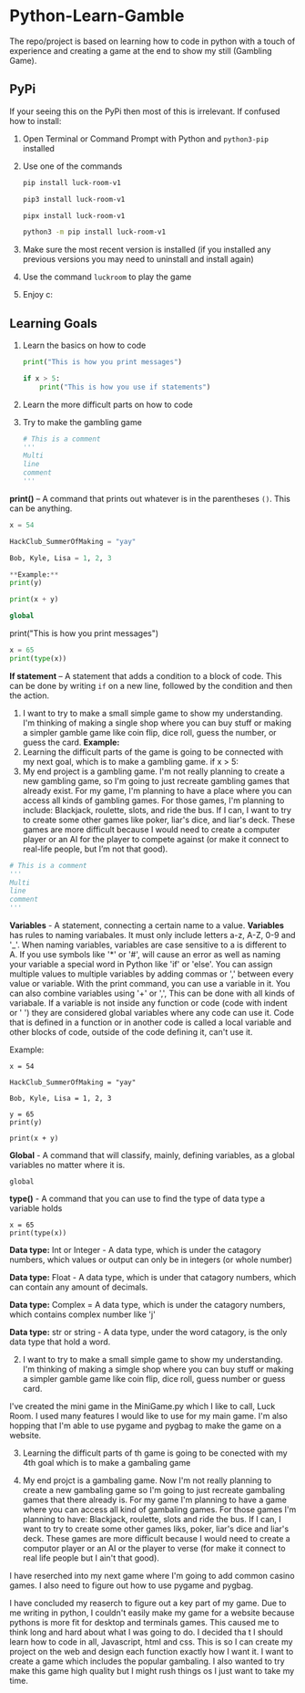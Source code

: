 # Python-Learn-Gamble

The repo/project is based on learning how to code in python with a touch of experience and creating a game at the end to show my still (Gambling Game).

## PyPi

If your seeing this on the PyPi then most of this is irrelevant.
If confused how to install:

1. Open Terminal or Command Prompt with Python and `python3-pip` installed

2. Use one of the commands

   ```sh
   pip install luck-room-v1
   ```

   ```sh
   pip3 install luck-room-v1
   ```

   ```sh
   pipx install luck-room-v1
   ```

   ```sh
   python3 -m pip install luck-room-v1
   ```

3. Make sure the most recent version is installed (if you installed any previous versions you may need to uninstall and install again)

4. Use the command `luckroom` to play the game

5. Enjoy c:

## Learning Goals

1. Learn the basics on how to code

   ```python
   print("This is how you print messages")
   
   if x > 5:
       print("This is how you use if statements")
   ```

2. Learn the more difficult parts on how to code

3. Try to make the gambling game

   ```python
   # This is a comment
   '''
   Multi
   line
   comment
   '''
   ```

**print()** – A command that prints out whatever is in the parentheses `()`. This can be anything.
```python
x = 54

HackClub_SummerOfMaking = "yay"

Bob, Kyle, Lisa = 1, 2, 3

**Example:**
print(y)

print(x + y)
```

```python
global
```
print("This is how you print messages")
```python
x = 65
print(type(x))
```
**If statement** – A statement that adds a condition to a block of code. This can be done by writing `if` on a new line, followed by the condition and then the action.
1) I want to try to make a small simple game to show my understanding. I'm thinking of making a single shop where you can buy stuff or making a simpler gamble game like coin flip, dice roll, guess the number, or guess the card.
**Example:**
2) Learning the difficult parts of the game is going to be connected with my next goal, which is to make a gambling game.
    if x > 5:
3) My end project is a gambling game. I'm not really planning to create a new gambling game, so I'm going to just recreate gambling games that already exist. For my game, I'm planning to have a place where you can access all kinds of gambling games. For those games, I'm planning to include: Blackjack, roulette, slots, and ride the bus. If I can, I want to try to create some other games like poker, liar's dice, and liar's deck. These games are more difficult because I would need to create a computer player or an AI for the player to compete against (or make it connect to real-life people, but I’m not that good).

```python
# This is a comment
'''
Multi
line
comment
'''
```

**Variables** - A statement, connecting a certain name to a value. **Variables** has rules to naming variabales. It must only include letters a-z, A-Z, 0-9 and '_'. When naming variables, variables are case sensitive to a is different to A. If you use symbols like '*' or '#', will cause an error as well as naming your variable a special word in Python like 'if' or 'else'. You can assign multiple values to multiple variables by adding commas or ',' between every value or variable. With the print command, you can use a variable in it. You can also combine variables using '+' or ',', This can be done with all kinds of variabale. If a variable is not inside any function or code (code with indent or '   ') they are considered global variables where any code can use it. Code that is defined in a function or in another code is called a local variable and other blocks of code, outside of the code defining it, can't use it.

Example:

    x = 54

    HackClub_SummerOfMaking = "yay"

    Bob, Kyle, Lisa = 1, 2, 3

    y = 65
    print(y)

    print(x + y)

**Global** - A command that will classify, mainly, defining variables, as a global variables no matter where it is.

    global

**type()** - A command that you can use to find the type of data type a variable holds

    x = 65
    print(type(x))

**Data type:** Int or Integer - A data type, which is under the catagory numbers, which values or output can only be in integers (or whole number)

**Data type:** Float - A data type, which is under that catagory numbers, which can contain any amount of decimals.

**Data type:** Complex = A data type, which is under the catagory numbers, which contains complex number like 'j'

**Data type:** str or string - A data type, under the word catagory, is the only data type that hold a word.

2) I want to try to make a small simple game to show my understanding. I'm thinking of making a simgle shop where you can buy stuff or making a
simpler gamble game like coin flip, dice roll, guess number or guess card.

I've created the mini game in the MiniGame.py which I like to call, Luck Room. I used many features I would like to use for my main game. I'm also hopping that I'm able to use pygame and pygbag to make the game on a website.

3) Learning the difficult parts of th game is going to be conected with my 4th goal which is to make a gambaling game

4) My end projct is a gambaling game. Now I'm not really planning to create a new gambaling game so I'm going to just recreate gambaling games
that there already is. For my game I'm planning to have a game where you can access all kind of gambaling games. For those games I'm planning
to have: Blackjack, roulette, slots and ride the bus. If I can, I want to try to create some other games liks, poker, liar's dice and liar's
deck. These games are more difficult because I would need to create a computor player or an AI or the player to verse (for make it connect to real life people but I ain't that good).

I have reserched into my next game where I'm going to add common casino games. I also need to figure out how to use pygame and pygbag.

I have concluded my reaserch to figure out a key part of my game. Due to me writing in python, I couldn't easily make my game for a website because pythons is more fit for desktop and terminals games. This caused me to think long and hard about what I was going to do. I decided tha t I should learn how to code in all, Javascript, html and css. This is so I can create my project on the web and design each function exactly how I want it. I want to create a game which includes the popular gambaling. I also wanted to try make this game high quality but I might rush things os I just want to take my time.
